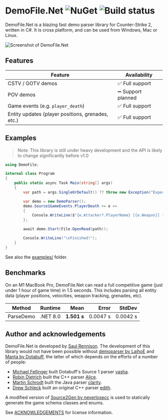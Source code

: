 # DemoFile.Net ![NuGet](https://img.shields.io/nuget/v/DemoFile) ![Build status](https://github.com/saul/demofile-net/actions/workflows/dotnet.yml/badge.svg)

DemoFile.Net is a blazing fast demo parser library for Counter-Strike 2, written in C#. It is cross platform, and can be
used from Windows, Mac or Linux.

![Screenshot of DemoFile.Net](./assets/screenshot-2x.png)

## Features

| Feature                                           | Availability      |
|---------------------------------------------------|-------------------|
| CSTV / GOTV demos                                 | ✅ Full support    |
| POV demos                                         | ➖ Support planned |
| Game events (e.g. `player_death`)                 | ✅ Full support    |
| Entity updates (player positions, grenades, etc.) | ✅ Full support    |

## Examples

> Note:
> This library is still under heavy development and the API is likely to change significantly before v1.0

```c#
using DemoFile;

internal class Program
{
    public static async Task Main(string[] args)
    {
        var path = args.SingleOrDefault() ?? throw new Exception("Expected a single argument: <path to .dem>");

        var demo = new DemoParser();
        demo.Source1GameEvents.PlayerDeath += e =>
        {
            Console.WriteLine($"{e.Attacker?.PlayerName} [{e.Weapon}] {e.Player?.PlayerName}");
        };

        await demo.Start(File.OpenRead(path));

        Console.WriteLine("\nFinished!");
    }
}
```

See also the [examples/](./examples) folder.

## Benchmarks

On an M1 MacBook Pro, DemoFile.Net can read a full competitive game (just under 1 hour of game time) in 1.5 seconds.
This includes parsing all entity data (player positions, velocities, weapon tracking, grenades, etc).

| Method    | Runtime  |        Mean |    Error |   StdDev |
|-----------|----------|------------:|---------:|---------:|
| ParseDemo | .NET 8.0 | **1.501 s** | 0.0047 s | 0.0042 s |

## Author and acknowledgements

DemoFile.Net is developed by [Saul Rennison](https://saul.re). The development of this library would not have been
possible without [demoparser by LaihoE](https://github.com/LaihoE/demoparser)
and [Manta by Dotabuff](https://raw.githubusercontent.com/dotabuff/manta/master/README.md), the latter of which depends
on the efforts of a number of people:

- [Michael Fellinger](https://github.com/manveru) built Dotabuff's Source 1
  parser [yasha](https://github.com/dotabuff/yasha).
- [Robin Dietrich](https://github.com/invokr) built the C++ parser [Alice](https://github.com/AliceStats/Alice).
- [Martin Schrodt](https://github.com/spheenik) built the Java parser [clarity](https://github.com/skadistats/clarity).
- [Drew Schleck](https://github.com/dschleck) built an original C++ parser [edith](https://github.com/dschleck/edith).

A modified version of [Source2Gen by neverlosecc](https://github.com/neverlosecc/source2gen) is used to statically
generate the game schema classes and enums.

See [ACKNOWLEDGEMENTS](./ACKNOWLEDGEMENTS) for license information.
